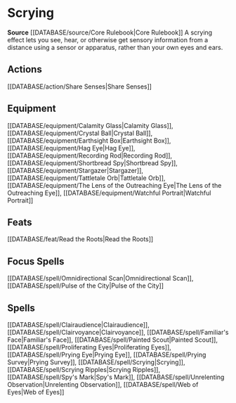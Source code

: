 ﻿---
id: '141'
name: Scrying
rarity: Common
source: '[[DATABASE/source/Core Rulebook|Core Rulebook]]'
trait:
- Scrying
type: Trait

---
# Scrying

**Source** [[DATABASE/source/Core Rulebook|Core Rulebook]] 
A scrying effect lets you see, hear, or otherwise get sensory information from a distance using a sensor or apparatus, rather than your own eyes and ears.

## Actions

[[DATABASE/action/Share Senses|Share Senses]]

## Equipment

[[DATABASE/equipment/Calamity Glass|Calamity Glass]], [[DATABASE/equipment/Crystal Ball|Crystal Ball]], [[DATABASE/equipment/Earthsight Box|Earthsight Box]], [[DATABASE/equipment/Hag Eye|Hag Eye]], [[DATABASE/equipment/Recording Rod|Recording Rod]], [[DATABASE/equipment/Shortbread Spy|Shortbread Spy]], [[DATABASE/equipment/Stargazer|Stargazer]], [[DATABASE/equipment/Tattletale Orb|Tattletale Orb]], [[DATABASE/equipment/The Lens of the Outreaching Eye|The Lens of the Outreaching Eye]], [[DATABASE/equipment/Watchful Portrait|Watchful Portrait]]

## Feats

[[DATABASE/feat/Read the Roots|Read the Roots]]

## Focus Spells

[[DATABASE/spell/Omnidirectional Scan|Omnidirectional Scan]], [[DATABASE/spell/Pulse of the City|Pulse of the City]]

## Spells

[[DATABASE/spell/Clairaudience|Clairaudience]], [[DATABASE/spell/Clairvoyance|Clairvoyance]], [[DATABASE/spell/Familiar's Face|Familiar's Face]], [[DATABASE/spell/Painted Scout|Painted Scout]], [[DATABASE/spell/Proliferating Eyes|Proliferating Eyes]], [[DATABASE/spell/Prying Eye|Prying Eye]], [[DATABASE/spell/Prying Survey|Prying Survey]], [[DATABASE/spell/Scrying|Scrying]], [[DATABASE/spell/Scrying Ripples|Scrying Ripples]], [[DATABASE/spell/Spy's Mark|Spy's Mark]], [[DATABASE/spell/Unrelenting Observation|Unrelenting Observation]], [[DATABASE/spell/Web of Eyes|Web of Eyes]]
